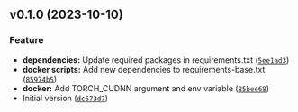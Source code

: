 <!--next-version-placeholder-->

## v0.1.0 (2023-10-10)

### Feature

* **dependencies:** Update required packages in requirements.txt ([`5ee1ad3`](https://github.com/entelecheia/txtgen-webui-container/commit/5ee1ad35024bf44c8b52beedf700e4771fc579bd))
* **docker scripts:** Add new dependencies to requirements-base.txt ([`85974b5`](https://github.com/entelecheia/txtgen-webui-container/commit/85974b5216b33303df280347914b4052998d0918))
* **docker:** Add TORCH_CUDNN argument and env variable ([`85bee68`](https://github.com/entelecheia/txtgen-webui-container/commit/85bee68c1d3dc45515f6b0e1bfa756714cb5efd1))
* Initial version ([`dc673d7`](https://github.com/entelecheia/txtgen-webui-container/commit/dc673d7224e4524a7fd2952725610e255372475c))
